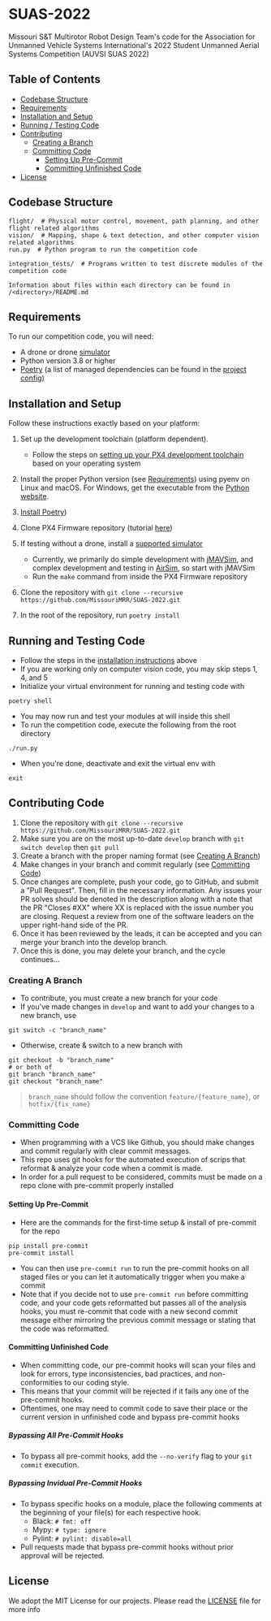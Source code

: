 # SUAS-2022
Missouri S&amp;T Multirotor Robot Design Team's code for the Association for Unmanned Vehicle Systems International's 2022 Student Unmanned Aerial Systems Competition (AUVSI SUAS 2022)

## Table of Contents
- [Codebase Structure](#codebase-structure)
- [Requirements](#requirements)
- [Installation and Setup](#installation-and-setup)
- [Running / Testing Code](#running-and-testing-code)
- [Contributing](#contributing-code)
  - [Creating a Branch](#creating-a-branch)
  - [Committing Code](#committing-code)
    - [Setting Up Pre-Commit](#setting-up-pre-commit)
    - [Committing Unfinished Code](#committing-unfinished-code)
- [License](#license)

## Codebase Structure
```text
flight/  # Physical motor control, movement, path planning, and other flight related algorithms
vision/  # Mapping, shape & text detection, and other computer vision related algorithms
run.py  # Python program to run the competition code

integration_tests/  # Programs written to test discrete modules of the competition code

Information about files within each directory can be found in /<directory>/README.md
```

## Requirements
To run our competition code, you will need:
- A drone or drone [simulator](https://docs.px4.io/master/en/simulation/)
- Python version 3.8 or higher
- [Poetry](https://python-poetry.org/) (a list of managed dependencies can be found in the [project config](pyproject.toml))

## Installation and Setup
Follow these instructions exactly based on your platform:
1. Set up the development toolchain (platform dependent).
    - Follow the steps on [setting up your PX4 development toolchain](https://docs.px4.io/master/en/dev_setup/dev_env.html#setting-up-a-developer-environment-toolchain) based on your operating system

2. Install the proper Python version (see [Requirements](#requirements)) using pyenv on Linux and macOS. For Windows, get the executable from the [Python website](https://www.python.org/downloads/windows/).

3. [Install Poetry](https://python-poetry.org/docs/#installation))

4. Clone PX4 Firmware repository (tutorial [here](https://docs.px4.io/master/en/dev_setup/building_px4.html))

5. If testing without a drone, install a [supported simulator](https://docs.px4.io/master/en/dev_setup/dev_env.html#supported-targets)
    - Currently, we primarily do simple development with [jMAVSim](https://docs.px4.io/master/en/simulation/jmavsim.html), and complex development and testing in [AirSim](https://docs.px4.io/master/en/simulation/airsim.html), so start with jMAVSim
    - Run the `make` command from inside the PX4 Firmware repository

5. Clone the repository with `git clone --recursive https://github.com/MissouriMRR/SUAS-2022.git`

6. In the root of the repository, run `poetry install`

## Running and Testing Code
- Follow the steps in the [installation instructions](#Installation) above
- If you are working only on computer vision code, you may skip steps 1, 4, and 5
- Initialize your virtual environment for running and testing code with
```
poetry shell
```
- You may now run and test your modules at will inside this shell
- To run the competition code, execute the following from the root directory
```
./run.py
```
- When you're done, deactivate and exit the virtual env with
```
exit
```

## Contributing Code
1. Clone the repository with `git clone --recursive https://github.com/MissouriMRR/SUAS-2022.git`
2. Make sure you are on the most up-to-date `develop` branch with `git switch develop` then `git pull`
3. Create a branch with the proper naming format (see [Creating A Branch](#creating-a-branch))
4. Make changes in your branch and commit regularly (see [Committing Code](#committing-code))
5. Once changes are complete, push your code, go to GitHub, and submit a "Pull Request". Then, fill in the necessary information. Any issues your PR solves should be denoted in the description along with a note that the PR "Closes #XX" where XX is replaced with the issue number you are closing. Request a review from one of the software leaders on the upper  right-hand side of the PR.
6. Once it has been reviewed by the leads, it can be accepted and you can merge your branch into the develop branch.
7. Once this is done, you may delete your branch, and the cycle continues...

### Creating A Branch
- To contribute, you must create a new branch for your code
- If you've made changes in `develop` and want to add your changes to a new branch, use
```
git switch -c "branch_name"
```
- Otherwise, create & switch to a new branch with 
```
git checkout -b "branch_name" 
# or both of 
git branch "branch_name"
git checkout "branch_name"
```
   > `branch_name` should follow the convention `feature/{feature_name}`, or `hotfix/{fix_name}`
### Committing Code
- When programming with a VCS like Github, you should make changes and commit regularly with clear commit messages.
- This repo uses git hooks for the automated execution of scrips that reformat & analyze your code when a commit is made.
- In order for a pull request to be considered, commits must be made on a repo clone with pre-commit properly installed
#### Setting Up Pre-Commit
- Here are the commands for the first-time setup & install of pre-commit for the repo
```
pip install pre-commit
pre-commit install
```
- You can then use `pre-commit run` to run the pre-commit hooks on all staged files or you can let it automatically trigger when you make a commit
- Note that if you decide not to use `pre-commit run` before committing code, and your code gets reformatted but passes all of the analysis hooks, you must re-commit that code with a new second commit message either mirroring the previous commit message or stating that the code was reformatted. 
#### Committing Unfinished Code
- When committing code, our pre-commit hooks will scan your files and look for errors, type inconsistencies, bad practices, and non-conformities to our coding style.
- This means that your commit will be rejected if it fails any one of the pre-commit hooks.
- Oftentimes, one may need to commit code to save their place or the current version in unfinished code and bypass pre-commit hooks
##### Bypassing All Pre-Commit Hooks
- To bypass all pre-commit hooks, add the `--no-verify` flag to your `git commit` execution.
##### Bypassing Invidual Pre-Commit Hooks
- To bypass specific hooks on a module, place the following comments at the beginning of your file(s) for each respective hook.
    - Black: `# fmt: off`
    - Mypy: `# type: ignore`
    - Pylint: `# pylint: disable=all`
- Pull requests made that bypass pre-commit hooks without prior approval will be rejected.

## License
We adopt the MIT License for our projects. Please read the [LICENSE](LICENSE) file for more info
